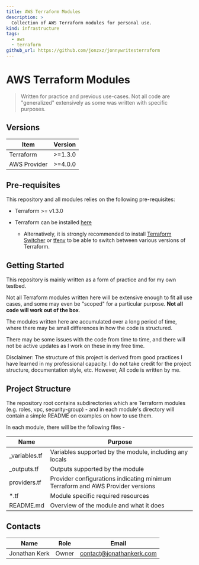 ```yaml
---
title: AWS Terraform Modules
description: >
  Collection of AWS Terraform modules for personal use.
kind: infrastructure
tags:
  - aws 
  - terraform
github_url: https://github.com/jonzxz/jonnywritesterraform
---
```


# AWS Terraform Modules
  > Written for practice and previous use-cases. Not all code are "generalized" extensively as some was written with specific purposes. <br/>

## Versions
| Item | Version |
| ---- | ------- |
| Terraform | >=1.3.0 |
| AWS Provider | >=4.0.0 |

## Pre-requisites
This repository and all modules relies on the following pre-requisites:
- Terraform >= v1.3.0

- Terraform can be installed [here](https://learn.hashicorp.com/tutorials/terraform/install-cli)
    - Alternatively, it is strongly recommended to install [Terraform Switcher](https://github.com/warrensbox/terraform-switcher) or [tfenv](https://github.com/tfutils/tfenv) to be able to switch between various versions of Terraform.

## Getting Started
This repository is mainly written as a form of practice and for my own testbed. 

Not all Terraform modules written here will be extensive enough to fit all use cases, and some may even be "scoped" for a particular purpose. **Not all code will work out of the box**.

The modules written here are accumulated over a long period of time, where there may be small differences in how the code is structured.

There may be some issues with the code from time to time, and there will not be active updates as I work on these in my free time.

Disclaimer: The structure of this project is derived from good practices I have learned in my professional capacity. I do not take credit for the project structure, documentation style, etc. However, All code is written by me.

## Project Structure
The repository root contains subdirectories which are Terraform modules (e.g. roles, vpc, security-group) - and in each module's directory will contain a simple README on examples on how to use them.

In each module, there will be the following files -


| Name | Purpose |
| ---- | ------- |
| _variables.tf | Variables supported by the module, including any locals |
| _outputs.tf | Outputs supported by the module |
| providers.tf | Provider configurations indicating minimum Terraform and AWS Provider versions |
| *.tf | Module specific required resources |
| README.md | Overview of the module and what it does |

## Contacts
| Name | Role | Email |
| ---- | ---- | ---- |
| Jonathan Kerk | Owner | contact@jonathankerk.com |
